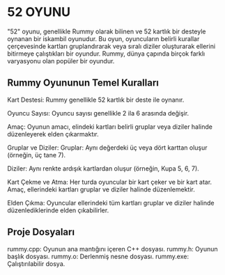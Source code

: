 # 52 OYUNU
"52" oyunu, genellikle Rummy olarak bilinen ve 52 kartlık bir desteyle oynanan bir iskambil oyunudur. Bu oyun, oyuncuların belirli kurallar çerçevesinde kartları gruplandırarak veya sıralı diziler oluşturarak ellerini bitirmeye çalıştıkları bir oyundur. Rummy, dünya çapında birçok farklı varyasyonu olan popüler bir oyundur.

## Rummy Oyununun Temel Kuralları
Kart Destesi: Rummy genellikle 52 kartlık bir deste ile oynanır.

Oyuncu Sayısı: Oyuncu sayısı genellikle 2 ila 6 arasında değişir.

Amaç: Oyunun amacı, elindeki kartları belirli gruplar veya diziler halinde düzenleyerek elden çıkarmaktır.

Gruplar ve Diziler:
Gruplar: Aynı değerdeki üç veya dört karttan oluşur (örneğin, üç tane 7).

Diziler: Aynı renkte ardışık kartlardan oluşur (örneğin, Kupa 5, 6, 7).

Kart Çekme ve Atma: Her turda oyuncular bir kart çeker ve bir kart atar. Amaç, ellerindeki kartları gruplar ve diziler halinde düzenlemektir.

Elden Çıkma: Oyuncular ellerindeki tüm kartları gruplar ve diziler halinde düzenlediklerinde elden çıkabilirler.

## Proje Dosyaları
rummy.cpp: Oyunun ana mantığını içeren C++ dosyası.
rummy.h: Oyunun başlık dosyası.
rummy.o: Derlenmiş nesne dosyası.
rummy.exe: Çalıştırılabilir dosya.
